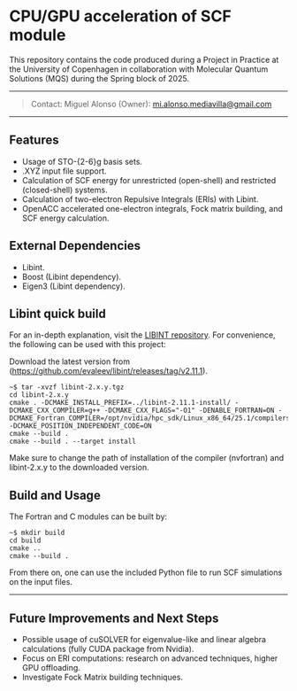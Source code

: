 # CPU/GPU acceleration of SCF module
This repository contains the code produced during a Project in Practice at the University of Copenhagen in collaboration with Molecular Quantum Solutions (MQS) during the Spring block of 2025.


---
> Contact:
> Miguel Alonso (Owner): mi.alonso.mediavilla@gmail.com

---

## Features
- Usage of STO-{2-6}g basis sets.
- .XYZ input file support.
- Calculation of SCF energy for unrestricted (open-shell) and restricted (closed-shell) systems.
- Calculation of two-electron Repulsive Integrals (ERIs) with Libint.
- OpenACC accelerated one-electron integrals, Fock matrix building, and SCF energy calculation.


## External Dependencies
- Libint.
- Boost (Libint dependency).
- Eigen3 (Libint dependency).


## Libint quick build
For an in-depth explanation, visit the [LIBINT repository](https://github.com/evaleev/libint). 
For convenience, the following can be used with this project:

Download the latest version from (https://github.com/evaleev/libint/releases/tag/v2.11.1).
```console
~$ tar -xvzf libint-2.x.y.tgz
cd libint-2.x.y
cmake . -DCMAKE_INSTALL_PREFIX=../libint-2.11.1-install/ -DCMAKE_CXX_COMPILER=g++ -DCMAKE_CXX_FLAGS="-O1" -DENABLE_FORTRAN=ON -DCMAKE_Fortran_COMPILER=/opt/nvidia/hpc_sdk/Linux_x86_64/25.1/compilers/bin/nvfortran -DCMAKE_POSITION_INDEPENDENT_CODE=ON
cmake --build .
cmake --build . --target install
```
Make sure to change the path of installation of the compiler (nvfortran) and libint-2.x.y to the downloaded version.



## Build and Usage
The Fortran and C modules can be built by:
```console
~$ mkdir build
cd build
cmake ..
cmake --build .
```
From there on, one can use the included Python file to run SCF simulations on the input files.

---

## Future Improvements and Next Steps
- Possible usage of cuSOLVER for eigenvalue-like and linear algebra calculations (fully CUDA package from Nvidia).
- Focus on ERI computations: research on advanced techniques, higher GPU offloading.
- Investigate Fock Matrix building techniques.

